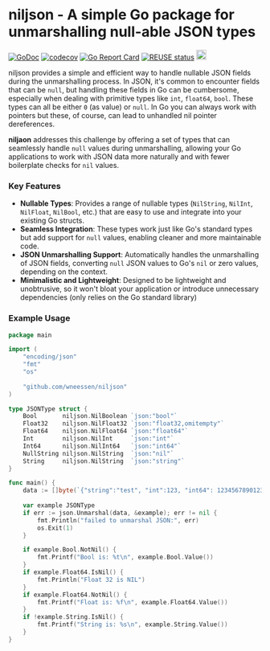 <!--
SPDX-FileCopyrightText: 2024 Winni Neessen <wn@neessen.dev>

SPDX-License-Identifier: CC0-1.0
-->

# niljson - A simple Go package for unmarshalling null-able JSON types

[![GoDoc](https://godoc.org/github.com/wneessen/niljson?status.svg)](https://pkg.go.dev/github.com/wneessen/niljson)
[![codecov](https://codecov.io/gh/wneessen/niljson/branch/main/graph/badge.svg?token=W4QI1RMR4L)](https://codecov.io/gh/wneessen/niljson)
[![Go Report Card](https://goreportcard.com/badge/github.com/wneessen/niljson)](https://goreportcard.com/report/github.com/wneessen/niljson)
[![REUSE status](https://api.reuse.software/badge/github.com/wneessen/niljson)](https://api.reuse.software/info/github.com/wneessen/niljson)
<a href="https://ko-fi.com/D1D24V9IX"><img src="https://uploads-ssl.webflow.com/5c14e387dab576fe667689cf/5cbed8a4ae2b88347c06c923_BuyMeACoffee_blue.png" height="20" alt="buy ma a coffee"></a>

niljson provides a simple and efficient way to handle nullable JSON fields during the unmarshalling process. 
In JSON, it's common to encounter fields that can be `null`, but handling these fields in Go can be cumbersome, 
especially when dealing with primitive types like `int`, `float64`, `bool`. These types can all be either `0` (as value)
or `null`. In Go you can always work with pointers but these, of course, can lead to unhandled nil pointer dereferences.

**niljaon** addresses this challenge by offering a set of types that can seamlessly handle `null` values during 
unmarshalling, allowing your Go applications to work with JSON data more naturally and with fewer boilerplate 
checks for `nil` values.

### Key Features

- **Nullable Types**: Provides a range of nullable types (`NilString`, `NilInt`, `NilFloat`, `NilBool`, etc.) that 
  are easy to use and integrate into your existing Go structs.
- **Seamless Integration**: These types work just like Go's standard types but add support for `null` values, 
  enabling cleaner and more maintainable code.
- **JSON Unmarshalling Support**: Automatically handles the unmarshalling of JSON fields, converting `null` JSON 
  values to Go's `nil` or zero values, depending on the context.
- **Minimalistic and Lightweight**: Designed to be lightweight and unobtrusive, so it won't bloat your application 
  or introduce unnecessary dependencies (only relies on the Go standard library)

### Example Usage

```go
package main

import (
    "encoding/json"
    "fmt"
    "os"
    
    "github.com/wneessen/niljson"
)

type JSONType struct {
    Bool       niljson.NilBoolean `json:"bool"`
	Float32    niljson.NilFloat32 `json:"float32,omitempty"`
    Float64    niljson.NilFloat64 `json:"float64"`
    Int        niljson.NilInt     `json:"int"`
    Int64      niljson.NilInt64   `json:"int64"`
    NullString niljson.NilString  `json:"nil"`
    String     niljson.NilString  `json:"string"`
}

func main() {
    data := []byte(`{"string":"test", "int":123, "int64": 12345678901234, "float64":0, "nil":null, "bool":true}`)
    
    var example JSONType
    if err := json.Unmarshal(data, &example); err != nil {
        fmt.Println("failed to unmarshal JSON:", err)
        os.Exit(1)
    }

    if example.Bool.NotNil() {
        fmt.Printf("Bool is: %t\n", example.Bool.Value())
    }
	if example.Float64.IsNil() {
		fmt.Println("Float 32 is NIL")
	}
	if example.Float64.NotNil() {
		fmt.Printf("Float is: %f\n", example.Float64.Value())
	}
    if !example.String.IsNil() {
        fmt.Printf("String is: %s\n", example.String.Value())
    }
}
```
